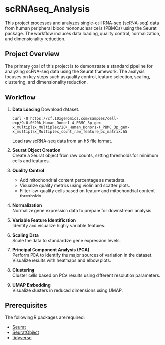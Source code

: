 # scRNAseq_Analysis

This project processes and analyzes single-cell RNA-seq (scRNA-seq) data from human peripheral blood mononuclear cells (PBMCs) using the Seurat package. The workflow includes data loading, quality control, normalization, and dimensionality reduction.

## Project Overview

The primary goal of this project is to demonstrate a standard pipeline for analyzing scRNA-seq data using the Seurat framework. The analysis focuses on key steps such as quality control, feature selection, scaling, clustering, and dimensionality reduction.

## Workflow

1. **Data Loading**
   Download dataset.
   ```
   curl -O https://cf.10xgenomics.com/samples/cell-exp/9.0.0/20k_Human_Donor1-4_PBMC_3p_gem-x_multiplex_Multiplex/20k_Human_Donor1-4_PBMC_3p_gem-x_multiplex_Multiplex_count_raw_feature_bc_matrix.h5
   ```
   Load raw scRNA-seq data from an h5 file format.

3. **Seurat Object Creation**  
   Create a Seurat object from raw counts, setting thresholds for minimum cells and features.

4. **Quality Control**  
   - Add mitochondrial content percentage as metadata.  
   - Visualize quality metrics using violin and scatter plots.  
   - Filter low-quality cells based on feature and mitochondrial content thresholds.

5. **Normalization**  
   Normalize gene expression data to prepare for downstream analysis.

6. **Variable Feature Identification**  
   Identify and visualize highly variable features.

7. **Scaling Data**  
   Scale the data to standardize gene expression levels.

8. **Principal Component Analysis (PCA)**  
   Perform PCA to identify the major sources of variation in the dataset. Visualize results with heatmaps and elbow plots.

9. **Clustering**  
   Cluster cells based on PCA results using different resolution parameters.

10. **UMAP Embedding**  
   Visualize clusters in reduced dimensions using UMAP.

## Prerequisites

The following R packages are required:
- [Seurat](https://satijalab.org/seurat/)
- [SeuratObject](https://github.com/satijalab/seurat)
- [tidyverse](https://www.tidyverse.org/)
